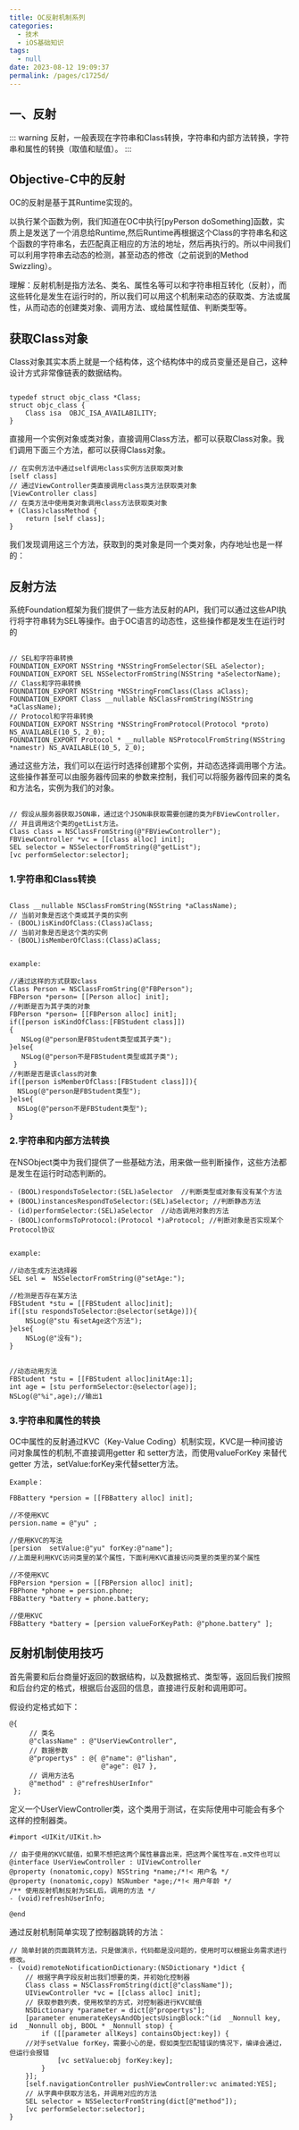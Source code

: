 ```yaml
---
title: OC反射机制系列
categories: 
  - 技术
  - iOS基础知识
tags: 
  - null
date: 2023-08-12 19:09:37
permalink: /pages/c1725d/
---
```

## 一、反射

::: warning
反射，一般表现在字符串和Class转换，字符串和内部方法转换，字符串和属性的转换（取值和赋值）。
:::

## Objective-C中的反射

OC的反射是基于其Runtime实现的。


以执行某个函数为例，我们知道在OC中执行[pyPerson doSomething]函数，实质上是发送了一个消息给Runtime,然后Runtime再根据这个Class的字符串名和这个函数的字符串名，去匹配真正相应的方法的地址，然后再执行的。所以中间我们可以利用字符串去动态的检测，甚至动态的修改（之前说到的Method Swizzling）。 

理解：反射机制是指方法名、类名、属性名等可以和字符串相互转化（反射），而这些转化是发生在运行时的，所以我们可以用这个机制来动态的获取类、方法或属性，从而动态的创建类对象、调用方法、或给属性赋值、判断类型等。


## 获取Class对象

Class对象其实本质上就是一个结构体，这个结构体中的成员变量还是自己，这种设计方式非常像链表的数据结构。

```

typedef struct objc_class *Class;
struct objc_class {
    Class isa  OBJC_ISA_AVAILABILITY;                                  
}

```

直接用一个实例对象或类对象，直接调用Class方法，都可以获取Class对象。我们调用下面三个方法，都可以获得Class对象。


```
// 在实例方法中通过self调用class实例方法获取类对象
[self class]
// 通过ViewController类直接调用class类方法获取类对象
[ViewController class]
// 在类方法中使用类对象调用class方法获取类对象
+ (Class)classMethod {
    return [self class];
}

```

我们发现调用这三个方法，获取到的类对象是同一个类对象，内存地址也是一样的： 


## 反射方法

系统Foundation框架为我们提供了一些方法反射的API，我们可以通过这些API执行将字符串转为SEL等操作。由于OC语言的动态性，这些操作都是发生在运行时的


```

// SEL和字符串转换
FOUNDATION_EXPORT NSString *NSStringFromSelector(SEL aSelector);
FOUNDATION_EXPORT SEL NSSelectorFromString(NSString *aSelectorName);
// Class和字符串转换
FOUNDATION_EXPORT NSString *NSStringFromClass(Class aClass);
FOUNDATION_EXPORT Class __nullable NSClassFromString(NSString *aClassName);
// Protocol和字符串转换
FOUNDATION_EXPORT NSString *NSStringFromProtocol(Protocol *proto) NS_AVAILABLE(10_5, 2_0);
FOUNDATION_EXPORT Protocol * __nullable NSProtocolFromString(NSString *namestr) NS_AVAILABLE(10_5, 2_0);

```

通过这些方法，我们可以在运行时选择创建那个实例，并动态选择调用哪个方法。这些操作甚至可以由服务器传回来的参数来控制，我们可以将服务器传回来的类名和方法名，实例为我们的对象。

```

// 假设从服务器获取JSON串，通过这个JSON串获取需要创建的类为FBViewController，
// 并且调用这个类的getList方法。
Class class = NSClassFromString(@"FBViewController");
FBViewController *vc = [[class alloc] init];
SEL selector = NSSelectorFromString(@"getList");
[vc performSelector:selector];

```

### 1.字符串和Class转换


```

Class __nullable NSClassFromString(NSString *aClassName);
// 当前对象是否这个类或其子类的实例
- (BOOL)isKindOfClass:(Class)aClass;
// 当前对象是否是这个类的实例
- (BOOL)isMemberOfClass:(Class)aClass; 
 
 
example:
 
//通过这样的方式获取class
Class Person = NSClassFromString(@"FBPerson");  
FBPerson *person= [[Person alloc] init]; 
//判断是否为其子类的对象
FBPerson *person= [[FBPerson alloc] init]; 
if([person isKindOfClass:[FBStudent class]])
{ 
   NSLog(@"person是FBStudent类型或其子类");
}else{
   NSLog(@"person不是FBStudent类型或其子类");
 } 
//判断是否是该class的对象
if([person isMemberOfClass:[FBStudent class]]){
  NSLog(@"person是FBStudent类型"); 
}else{ 
  NSLog(@"person不是FBStudent类型");
}  

```

### 2.字符串和内部方法转换

在NSObject类中为我们提供了一些基础方法，用来做一些判断操作，这些方法都是发生在运行时动态判断的。


```
- (BOOL)respondsToSelector:(SEL)aSelector  //判断类型或对象有没有某个方法
+ (BOOL)instancesRespondToSelector:(SEL)aSelector; //判断静态方法
- (id)performSelector:(SEL)aSelector  //动态调用对象的方法
- (BOOL)conformsToProtocol:(Protocol *)aProtocol; //判断对象是否实现某个Protocol协议
 
 
example:
 
//动态生成方法选择器
SEL sel =  NSSelectorFromString(@"setAge:");   
 
//检测是否存在某方法
FBStudent *stu = [[FBStudent alloc]init];  
if([stu respondsToSelector:@selector(setAge)]){  
    NSLog(@"stu 有setAge这个方法");  
}else{  
    NSLog(@"没有");  
}  
 
 
//动态动用方法
FBStudent *stu = [[FBStudent alloc]initAge:1];  
int age = [stu performSelector:@selector(age)];  
NSLog(@"%i",age);//输出1  

```

### 3.字符串和属性的转换

OC中属性的反射通过KVC（Key-Value Coding）机制实现，KVC是一种间接访问对象属性的机制,不直接调用getter 和 setter方法，而使用valueForKey 来替代getter 方法，setValue:forKey来代替setter方法。 

```
Example：
 
FBBattery *persion = [[FBBattery alloc] init];
 
//不使用KVC
persion.name = @"yu" ;
 
//使用KVC的写法
[persion  setValue:@"yu" forKey:@"name"];
//上面是利用KVC访问类里的某个属性，下面利用KVC直接访问类里的类里的某个属性
 
//不使用KVC
FBPersion *persion = [[FBPersion alloc] init];
FBPhone *phone = persion.phone;
FBBattery *battery = phone.battery;
 
//使用KVC
FBBattery *battery = [persion valueForKeyPath: @"phone.battery" ]; 

```


## 反射机制使用技巧

首先需要和后台商量好返回的数据结构，以及数据格式、类型等，返回后我们按照和后台约定的格式，根据后台返回的信息，直接进行反射和调用即可。

假设约定格式如下： 

```
@{
     // 类名
     @"className" : @"UserViewController", 
     // 数据参数
     @"propertys" : @{ @"name": @"lishan", 
                       @"age": @17 },
     // 调用方法名
     @"method" : @"refreshUserInfor"
 };

```

定义一个UserViewController类，这个类用于测试，在实际使用中可能会有多个这样的控制器类。


```
#import <UIKit/UIKit.h>
 
// 由于使用的KVC赋值，如果不想把这两个属性暴露出来，把这两个属性写在.m文件也可以
@interface UserViewController : UIViewController
@property (nonatomic,copy) NSString *name;/*!< 用户名 */
@property (nonatomic,copy) NSNumber *age;/*!< 用户年龄 */
/** 使用反射机制反射为SEL后，调用的方法 */
- (void)refreshUserInfo;
 
@end

```

通过反射机制简单实现了控制器跳转的方法：

```
// 简单封装的页面跳转方法，只是做演示，代码都是没问题的，使用时可以根据业务需求进行修改。
- (void)remoteNotificationDictionary:(NSDictionary *)dict {
    // 根据字典字段反射出我们想要的类，并初始化控制器
    Class class = NSClassFromString(dict[@"className"]);
    UIViewController *vc = [[class alloc] init];
    // 获取参数列表，使用枚举的方式，对控制器进行KVC赋值
    NSDictionary *parameter = dict[@"propertys"];
    [parameter enumerateKeysAndObjectsUsingBlock:^(id  _Nonnull key, id  _Nonnull obj, BOOL * _Nonnull stop) {
        if ([[parameter allKeys] containsObject:key]) {
    //对于setValue forKey，需要小心的是，假如类型匹配错误的情况下，编译会通过，但运行会报错
            [vc setValue:obj forKey:key];
        }
    }];
    [self.navigationController pushViewController:vc animated:YES];
    // 从字典中获取方法名，并调用对应的方法
    SEL selector = NSSelectorFromString(dict[@"method"]);
    [vc performSelector:selector];
}


```